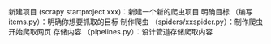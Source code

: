 新建项目 (scrapy startproject xxx)：新建一个新的爬虫项目
明确目标 （编写items.py）：明确你想要抓取的目标
制作爬虫 （spiders/xxspider.py）：制作爬虫开始爬取网页
存储内容 （pipelines.py）：设计管道存储爬取内容